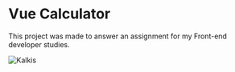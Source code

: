 # Vue Calculator

This project was made to answer an assignment for my Front-end developer studies.

![Kalkis](https://user-images.githubusercontent.com/111376082/200185626-59cfde13-d9cc-4881-b225-4d74a71ed41a.png)
